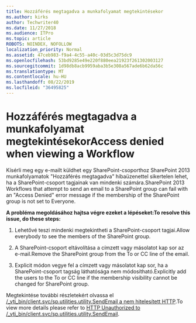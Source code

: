 ```yaml
---
title: Hozzáférés megtagadva a munkafolyamat megtekintésekor
ms.author: kirks
author: Techwriter40
ms.date: 11/27/2018
ms.audience: ITPro
ms.topic: article
ROBOTS: NOINDEX, NOFOLLOW
localization_priority: Normal
ms.assetid: 47ceb983-f9a4-4c55-a40c-03d5c3d75dc9
ms.openlocfilehash: 53bd9285e49e220f880eea21923f261302003127
ms.sourcegitcommit: 1d98db8acb9959aba3b5e308a567ade6b62da56c
ms.translationtype: MT
ms.contentlocale: hu-HU
ms.lasthandoff: 08/22/2019
ms.locfileid: "36495825"
---
```

# <a name="access-denied-when-viewing-a-workflow"></a><span data-ttu-id="9b95a-102">Hozzáférés megtagadva a munkafolyamat megtekintésekor</span><span class="sxs-lookup"><span data-stu-id="9b95a-102">Access denied when viewing a Workflow</span></span>

<span data-ttu-id="9b95a-103">Kísérli meg egy e-mailt küldhet egy SharePoint-csoporthoz SharePoint 2013 munkafolyamatok "Hozzáférés megtagadva" hibaüzenettel sikertelen lehet, ha a SharePoint-csoport tagjainak van mindenki számára.</span><span class="sxs-lookup"><span data-stu-id="9b95a-103">SharePoint 2013 Workflows that attempt to send an email to a SharePoint group can fail with an "Access Denied" error message if the membership of the SharePoint group is not set to Everyone.</span></span>
  
 <span data-ttu-id="9b95a-104">**A probléma megoldásához hajtsa végre ezeket a lépéseket:**</span><span class="sxs-lookup"><span data-stu-id="9b95a-104">**To resolve this issue, do these steps:**</span></span>
  
 1. <span data-ttu-id="9b95a-105">Lehetővé teszi mindenki megtekintheti a SharePoint-csoport tagjai.</span><span class="sxs-lookup"><span data-stu-id="9b95a-105">Allow everybody to see the members of the SharePoint group.</span></span>
  
 2. <span data-ttu-id="9b95a-106">A SharePoint-csoport eltávolítása a címzett vagy másolatot kap sor az e-mail.</span><span class="sxs-lookup"><span data-stu-id="9b95a-106">Remove the SharePoint group from the To or CC line of the email.</span></span>
  
 3. <span data-ttu-id="9b95a-107">Explicit módon vegye fel a címzett vagy másolatot kap sor, ha a SharePoint-csoport tagság láthatósága nem módosítható.</span><span class="sxs-lookup"><span data-stu-id="9b95a-107">Explicitly add the users to the To or CC line if the membership visibility cannot be changed for SharePoint group.</span></span>
  
<span data-ttu-id="9b95a-108">Megtekintése további részletekért olvassa el [/_vti_bin/client.svc/sp.utilities.utility.SendEmail a nem hitelesített HTTP](https://go.microsoft.com/fwlink/?linkid=2044694&amp;clcid=0x409).</span><span class="sxs-lookup"><span data-stu-id="9b95a-108">To view more details please refer to [HTTP Unauthorized to /_vti_bin/client.svc/sp.utilities.utility.SendEmail](https://go.microsoft.com/fwlink/?linkid=2044694&amp;clcid=0x409).</span></span>
  